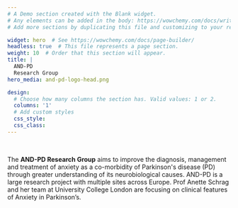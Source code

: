 ```yaml
---
# A Demo section created with the Blank widget.
# Any elements can be added in the body: https://wowchemy.com/docs/writing-markdown-latex/
# Add more sections by duplicating this file and customizing to your requirements.

widget: hero  # See https://wowchemy.com/docs/page-builder/
headless: true  # This file represents a page section.
weight: 10  # Order that this section will appear.
title: |
  AND-PD  
  Research Group
hero_media: and-pd-logo-head.png

design:
  # Choose how many columns the section has. Valid values: 1 or 2.
  columns: '1'
  # Add custom styles
  css_style:
  css_class:
---
```


<br>

The **AND-PD Research Group** aims to improve the diagnosis, management and treatment of anxiety as a co-morbidity of Parkinson's disease (PD) through greater understanding of its neurobiological causes. AND-PD is a large research project with multiple sites across Europe. Prof Anette Schrag and her team at University College London are focusing on clinical features of Anxiety in Parkinson’s.